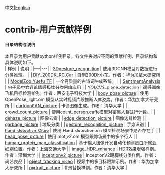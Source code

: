 中文|[English](README.md)

# contrib-用户贡献样例

#### 目录结构与说明

本目录为用户贡献python样例目录，各文件夹对应不同的贡献样例，目录结构和具体说明如下。  
| 样例  | 说明  |
|---|---|
| [3Dgesture_recognition](./3Dgesture_recognition)  | 使用3DCNN模型对数据进行分类推理。 |
| [DIY_200DK_RC_Car](./DIY_200DK_RC_Car)  | 自制200DK小车。作者：华为加拿大研究所  |
| [ModelZoo_Yuefu_TF](./ModelZoo_Yuefu_TF)  | 一个高质量的古诗词生成系统。 |
| [SentimentAnalysis](./SentimentAnalysis)  | 句子级中文评论情感极性分类网络应用  |
| [YOLOV3_plane_detection](./YOLOV3_plane_detection)  | 遥感图像飞机目标检测样例。作者：西安电子科技大学 |
| [body_pose_picture](./body_pose_picture)  | 使用 OpenPose_light.om 模型从实时视频片段推断人体姿势。作者：华为加拿大研究所  |
| [cartoonGAN_picture](./cartoonGAN_picture) | 卡通图像生成。作者：清华大学 |
| [crowd_count_picture](./crowd_count_picture) | 使用count_person.caffe模型对密集人群进行计数。|
| [dehaze_picture](./dehaze_picture) | 图像去雾 |
| [edge_detection_picture](./edge_detection_picture) | 图像边缘检测 |
| [garbage_picture](./garbage_picture) | 垃圾分类 |
| [gesture_recognition_picture](./gesture_recognition_picture) | 手势识别 |
| [hand_detection_Gitee](./hand_detection_Gitee) | 使用 Hand_detection.om 模型检测场景中是否存在手 |
| [head_pose_picture](./head_pose_picture) | 使用 mot_v2.om 模型跟踪场景中的多个行人 |
| [human_protein_map_classification](./human_protein_map_classification) | 基于输入图像开发自动化预测蛋白所属亚细胞位置。作者：上海交通大学 |
| [image_HDR_enhance](./image_HDR_enhance) | HDR效果增强样例。作者：深圳大学 |
| [inceptionv2_picture](./inceptionv2_picture) | InceptionV2踢脚线分类样例。作者：尚艺良品 |
| [object_tracking_video](./object_tracking_video) | 视频中的多目标跟踪示例。作者：华为加拿大研究所 | 
| [portrait_picture](./portrait_picture) | 背景替换样例。作者：清华大学 |
 